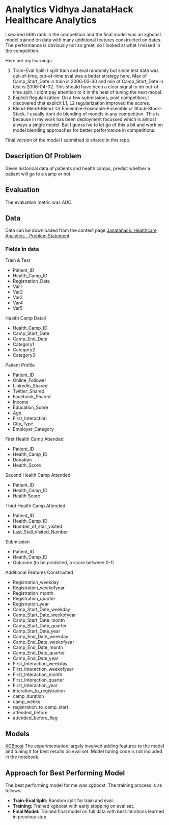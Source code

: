 # Analytics Vidhya JanataHack Healthcare Analytics

I secured 66th rank in the competition and the final model was an xgboost model trained on data with many additional features constructed on dates. The performance is obviously not so great, so I looked at what I missed in the competition. 

Here are my learnings:

1. Train-Eval Split: I split train and eval randomly but since test data was out-of-time, out-of-time eval was a better strategy here. Max of Camp_Start_Date in train is 2006-03-30 and min of Camp_Start_Date in test is 2006-04-02. This should have been a clear signal to do out-of-time split. I didnt pay attention to it in the heat of tuning the next model.
2. Explicit Regularization: On a few submissions, post competition, I discovered that explicit L1, L2 regularization improved the scores.
3. Blend-Blend-Blend: Or Ensemble-Ensemble-Ensemble or Stack-Stack-Stack. I usually dont do blending of models in any competition. This is because in my work has been deployment focussed which is almost always a single model. But I guess Ive to let go of this a bit and work on model blending approaches for better performance in competitions.

Final version of the model I submitted is shared in this repo. 


## Description Of Problem
Given historical data of patients and health camps, predict whether a patient will go to a camp or not.


## Evaluation
The evaluation metric was AUC.


## Data
Data can be downloaded from the contest page [Janatahack: Healthcare Analytics - Problem Statement](https://datahack.analyticsvidhya.com/contest/janatahack-healthcare-analytics/#LeaderBoard)


### Fields in data

Train & Test
- Patient_ID
- Health_Camp_ID
- Registration_Date
- Var1
- Var2
- Var3
- Var4
- Var5


Health Camp Detail
- Health_Camp_ID
- Camp_Start_Date
- Camp_End_Date
- Category1
- Category2
- Category3


Patient Profile
- Patient_ID
- Online_Follower
- LinkedIn_Shared
- Twitter_Shared
- Facebook_Shared
- Income
- Education_Score
- Age
- First_Interaction
- City_Type
- Employer_Category


First Health Camp Attended
- Patient_ID
- Health_Camp_ID
- Donation
- Health_Score


Second Health Camp Attended
- Patient_ID
- Health_Camp_ID
- Health Score


Third Health Camp Attended
- Patient_ID
- Health_Camp_ID
- Number_of_stall_visited
- Last_Stall_Visited_Number


Submission
- Patient_ID
- Health_Camp_ID
- Outcome (to be predicted, a score between 0-1)


Additional Features Constructed
- Registration_weekday
- Registration_weekofyear
- Registration_month
- Registration_quarter
- Registration_year
- Camp_Start_Date_weekday
- Camp_Start_Date_weekofyear
- Camp_Start_Date_month
- Camp_Start_Date_quarter
- Camp_Start_Date_year
- Camp_End_Date_weekday
- Camp_End_Date_weekofyear
- Camp_End_Date_month
- Camp_End_Date_quarter
- Camp_End_Date_year
- First_Interaction_weekday
- First_Interaction_weekofyear
- First_Interaction_month
- First_Interaction_quarter
- First_Interaction_year
- interation_to_registration
- camp_duration
- camp_weeks
- registration_to_camp_start
- attended_before
- attended_before_flag


## Models
[XGBoost](https://github.com/silpara/av-janatahack-healthcare-analytics/blob/master/xgb-av-janatahack-healthcare-analytics-final-submission.ipynb)
The experimentation largely involved adding features to the model and tuning it for best results on eval set. Model tuning code is not included in the notebook.


## Approach for Best Performing Model
The best performing model for me was xgboost. The training process is as follows:
- **Train-Eval Split:** Random split for train and eval.
- **Training:** Trained xgboost with early stopping on eval set.
- **Final Model:** Trained final model on full data with best iterations learned in previous step.
